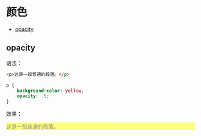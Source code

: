 # 颜色

* [opacity](#opacity)

## opacity

语法：

```html
<p>这是一段普通的段落。</p>
```

```css
p {
    background-color: yellow;
    opacity: .5;
}
```

效果：

<p style="background-color: yellow; opacity: .5;">这是一段普通的段落。</p>